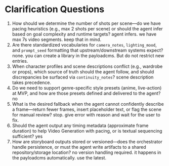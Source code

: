 # Clarification Questions

1. How should we determine the number of shots per scene—do we have pacing heuristics (e.g., max 2 shots per scene) or should the agent infer based on goal complexity and runtime targets? agent infers. we have max 7s video segments. keep that in mind.
2. Are there standardized vocabularies for `camera_notes`, `lighting_mood`, and `prompt_seed` formatting that upstream/downstream systems expect?
none. you can create a library in the payloadcms. But do not restrict new entries.
3. When character profiles and scene descriptions conflict (e.g., wardrobe or props), which source of truth should the agent follow, and should discrepancies be surfaced via `continuity_notes`? scene description takes precedence.
4. Do we need to support genre-specific style presets (anime, live-action) at MVP, and how are those presets defined and delivered to the agent? no
5. What is the desired fallback when the agent cannot confidently describe a frame—return fewer frames, insert placeholder text, or flag the scene for manual review? stop. give error with reason and wait for the user to fix.
6. Should the agent output any timing metadata (approximate frame duration) to help Video Generation with pacing, or is textual sequencing sufficient?
yes
7. How are storyboard outputs stored or versioned—does the orchestrator handle persistence, or must the agent write artifacts to a shared repository/storage location?
no version handling required. it happens in the payloadcms automatically. use the latest.

